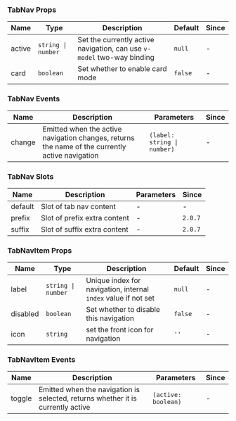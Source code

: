 ### TabNav Props

| Name   | Type               | Description                                                            | Default | Since |
| ------ | ------------------ | ---------------------------------------------------------------------- | ------- | ----- |
| active | `string \| number` | Set the currently active navigation, can use `v-model` two-way binding | `null`  | -     |
| card   | `boolean`          | Set whether to enable card mode                                        | `false` | -     |

### TabNav Events

| Name   | Description                                                                                     | Parameters                  | Since |
| ------ | ----------------------------------------------------------------------------------------------- | --------------------------- | ----- |
| change | Emitted when the active navigation changes, returns the name of the currently active navigation | `(label: string \| number)` | -     |

### TabNav Slots

| Name    | Description                  | Parameters | Since   |
| ------- | ---------------------------- | ---------- | ------- |
| default | Slot of tab nav content      | -          | -       |
| prefix  | Slot of prefix extra content | -          | `2.0.7` |
| suffix  | Slot of suffix extra content | -          | `2.0.7` |

### TabNavItem Props

| Name     | Type               | Description                                                    | Default | Since |
| -------- | ------------------ | -------------------------------------------------------------- | ------- | ----- |
| label    | `string \| number` | Unique index for navigation, internal `index` value if not set | `null`  | -     |
| disabled | `boolean`          | Set whether to disable this navigation                         | `false` | -     |
| icon     | `string`           | set the front icon for navigation                              | `''`    | -     |

### TabNavItem Events

| Name   | Description                                                                     | Parameters          | Since |
| ------ | ------------------------------------------------------------------------------- | ------------------- | ----- |
| toggle | Emitted when the navigation is selected, returns whether it is currently active | `(active: boolean)` | -     |
